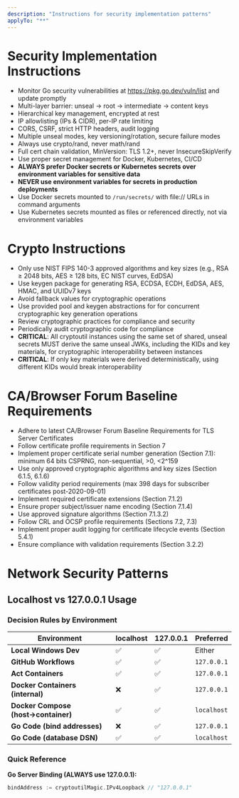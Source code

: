```yaml
---
description: "Instructions for security implementation patterns"
applyTo: "**"
---
```

# Security Implementation Instructions

- Monitor Go security vulnerabilities at https://pkg.go.dev/vuln/list and update promptly
- Multi-layer barrier: unseal → root → intermediate → content keys
- Hierarchical key management, encrypted at rest
- IP allowlisting (IPs & CIDR), per-IP rate limiting
- CORS, CSRF, strict HTTP headers, audit logging
- Multiple unseal modes, key versioning/rotation, secure failure modes
- Always use crypto/rand, never math/rand
- Full cert chain validation, MinVersion: TLS 1.2+, never InsecureSkipVerify
- Use proper secret management for Docker, Kubernetes, CI/CD
- **ALWAYS prefer Docker secrets or Kubernetes secrets over environment variables for sensitive data**
- **NEVER use environment variables for secrets in production deployments**
- Use Docker secrets mounted to `/run/secrets/` with file:// URLs in command arguments
- Use Kubernetes secrets mounted as files or referenced directly, not via environment variables

# Crypto Instructions

- Only use NIST FIPS 140-3 approved algorithms and key sizes (e.g., RSA ≥ 2048 bits, AES ≥ 128 bits, EC NIST curves, EdDSA)
- Use keygen package for generating RSA, ECDSA, ECDH, EdDSA, AES, HMAC, and UUIDv7 keys
- Avoid fallback values for cryptographic operations
- Use provided pool and keygen abstractions for for concurrent cryptographic key generation operations
- Review cryptographic practices for compliance and security
- Periodically audit cryptographic code for compliance
- **CRITICAL**: All cryptoutil instances using the same set of shared, unseal secrets MUST derive the same unseal JWKs, including the KIDs and key materials, for cryptographic interoperability between instances
- **CRITICAL**: If only key materials were derived deterministically, using different KIDs would break interoperability

# CA/Browser Forum Baseline Requirements

- Adhere to latest CA/Browser Forum Baseline Requirements for TLS Server Certificates
- Follow certificate profile requirements in Section 7
- Implement proper certificate serial number generation (Section 7.1): minimum 64 bits CSPRNG, non-sequential, >0, <2^159
- Use only approved cryptographic algorithms and key sizes (Section 6.1.5, 6.1.6)
- Follow validity period requirements (max 398 days for subscriber certificates post-2020-09-01)
- Implement required certificate extensions (Section 7.1.2)
- Ensure proper subject/issuer name encoding (Section 7.1.4)
- Use approved signature algorithms (Section 7.1.3.2)
- Follow CRL and OCSP profile requirements (Sections 7.2, 7.3)
- Implement proper audit logging for certificate lifecycle events (Section 5.4.1)
- Ensure compliance with validation requirements (Section 3.2.2)

# Network Security Patterns

## Localhost vs 127.0.0.1 Usage

### Decision Rules by Environment

| Environment | localhost | 127.0.0.1 | Preferred |
|-------------|-----------|-----------|-----------|
| **Local Windows Dev** | ✅ | ✅ | Either |
| **GitHub Workflows** | ✅ | ✅ | `127.0.0.1` |
| **Act Containers** | ✅ | ✅ | `127.0.0.1` |
| **Docker Containers (internal)** | ❌ | ✅ | `127.0.0.1` |
| **Docker Compose (host→container)** | ✅ | ✅ | `localhost` |
| **Go Code (bind addresses)** | ❌ | ✅ | `127.0.0.1` |
| **Go Code (database DSN)** | ✅ | ✅ | `localhost` |

### Quick Reference

**Go Server Binding (ALWAYS use 127.0.0.1):**
```go
bindAddress := cryptoutilMagic.IPv4Loopback // "127.0.0.1"
```
